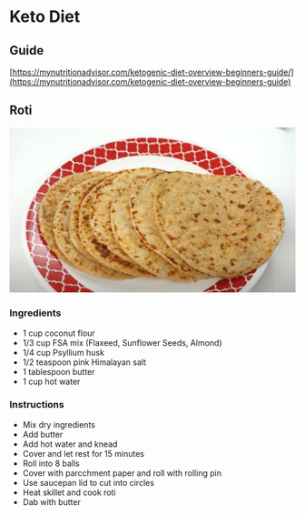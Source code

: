 # Keto Diet

## Guide
[https://mynutritionadvisor.com/ketogenic-diet-overview-beginners-guide/](https://mynutritionadvisor.com/ketogenic-diet-overview-beginners-guide)

## Roti

![Keto Roti](images/roti.jpg)

### Ingredients
* 1 cup coconut flour
* 1/3 cup FSA mix (Flaxeed, Sunflower Seeds, Almond)
* 1/4 cup Psyllium husk
* 1/2 teaspoon pink Himalayan salt
* 1 tablespoon butter
* 1 cup hot water

### Instructions
* Mix dry ingredients
* Add butter
* Add hot water and knead
* Cover and let rest for 15 minutes
* Roll into 8 balls
* Cover with parcchment paper and roll with rolling pin
* Use saucepan lid to cut into circles
* Heat skillet and cook roti
* Dab with butter


